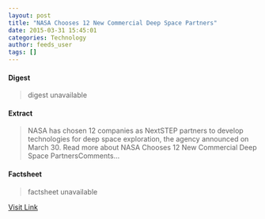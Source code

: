 ```yaml
---
layout: post
title: "NASA Chooses 12 New Commercial Deep Space Partners"
date: 2015-03-31 15:45:01
categories: Technology
author: feeds_user
tags: []
---
```



#### Digest
>digest unavailable

#### Extract
>NASA has chosen 12 companies as NextSTEP partners to develop technologies for deep space exploration, the agency announced on March 30. Read more about NASA Chooses 12 New Commercial Deep Space PartnersComments...

#### Factsheet
>factsheet unavailable

[Visit Link](http://www.pddnet.com/round-ups/2015/03/nasa-chooses-12-new-commercial-deep-space-partners)


